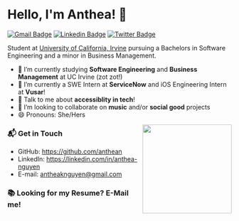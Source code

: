 # Hello, I'm Anthea! 👋

[![Gmail Badge](https://img.shields.io/badge/-antheaknguyen@gmail.com-c14438?style=flat&logo=Gmail&logoColor=white)](mailto:antheaknguyen@gmail.com "Connect via Email")
[![Linkedin Badge](https://img.shields.io/badge/-Anthea%20Nguyen-0072b1?style=flat&logo=Linkedin&logoColor=white)](https://www.linkedin.com/in/anthea-nguyen/ "Connect on LinkedIn")
[![Twitter Badge](https://img.shields.io/badge/-@_anthean-00acee?style=flat&logo=Twitter&logoColor=white)](https://twitter.com/intent/follow?screen_name=_anthean "Follow on Twitter")


Student at [University of California, Irvine](https://www.ics.uci.edu/) pursuing a Bachelors in Software Engineering and a minor in Business Management. 

- 🔭 I’m currently studying **Software Engineering** and **Business Management** at UC Irvine (zot zot!)
- 🌱 I’m currently a SWE Intern at **ServiceNow** and iOS Engineering Intern at **Vusar**!
- 💬 Talk to me about **accessiblity in tech**!
- 👯 I’m looking to collaborate on **music** and/or **social good** projects
- 😄 Pronouns: She/Hers

<img align='right' src='https://media.giphy.com/media/bcKmIWkUMCjVm/giphy.gif' width='200"'>

### 📬 Get in Touch

- GitHub: https://github.com/anthean
- LinkedIn: https://linkedin.com/in/anthea-nguyen
- E-mail: antheaknguyen@gmail.com

### 📚 Looking for my Resume? E-Mail me!



<!--
**anthean/anthean** is a ✨ _special_ ✨ repository because its `README.md` (this file) appears on your GitHub profile.
![Anthea's github stats](https://github-readme-stats.vercel.app/api?username=anthean&show_icons=true&hide_border=true)
![Profile last updated](https://img.shields.io/github/last-commit/anthean/anthean/master?label=Last%20updated&style=flat)

Here are some ideas to get you started:

- 🔭 I’m currently working on ...
- 🌱 I’m currently learning ...
- 👯 I’m looking to collaborate on ...
- 🤔 I’m looking for help with ...
- 💬 Ask me about ...
- 📫 How to reach me: ...
- 😄 Pronouns: ...
- ⚡ Fun fact: ...
-->

